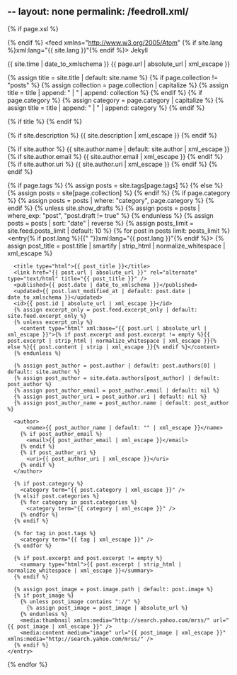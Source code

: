 --
layout: none
permalink: /feedroll.xml/
--
<?xml version="1.0" encoding="utf-8"?>
{% if page.xsl %}
  <?xml-stylesheet type="text/xml" href="{{ '/feed.xslt.xml' | absolute_url }}"?>
{% endif %}
<feed xmlns="http://www.w3.org/2005/Atom" {% if site.lang %}xml:lang="{{ site.lang }}"{% endif %}>
  <generator uri="https://jekyllrb.com/" version="{{ jekyll.version }}">Jekyll</generator>
  <link href="{{ page.url | absolute_url }}" rel="self" type="application/atom+xml" />
  <link href="{{ '/' | absolute_url }}" rel="alternate" type="text/html" {% if site.lang %}hreflang="{{ site.lang }}" {% endif %}/>
  <updated>{{ site.time | date_to_xmlschema }}</updated>
  <id>{{ page.url | absolute_url | xml_escape }}</id>

  {% assign title = site.title | default: site.name %}
  {% if page.collection != "posts" %}
    {% assign collection = page.collection | capitalize %}
    {% assign title = title | append: " | " | append: collection %}
  {% endif %}
  {% if page.category %}
    {% assign category = page.category | capitalize %}
    {% assign title = title | append: " | " | append: category %}
  {% endif %}

  {% if title %}
    <title type="html">{{ title | smartify | xml_escape }}</title>
  {% endif %}

  {% if site.description %}
    <subtitle>{{ site.description | xml_escape }}</subtitle>
  {% endif %}

  {% if site.author %}
    <author>
        <name>{{ site.author.name | default: site.author | xml_escape }}</name>
      {% if site.author.email %}
        <email>{{ site.author.email | xml_escape }}</email>
      {% endif %}
      {% if site.author.uri %}
        <uri>{{ site.author.uri | xml_escape }}</uri>
      {% endif %}
    </author>
  {% endif %}

  {% if page.tags %}
    {% assign posts = site.tags[page.tags] %}
  {% else %}
    {% assign posts = site[page.collection] %}
  {% endif %}
  {% if page.category %}
    {% assign posts = posts | where: "category", page.category %}
  {% endif %}
  {% unless site.show_drafts %}
    {% assign posts = posts | where_exp: "post", "post.draft != true" %}
  {% endunless %}
  {% assign posts = posts | sort: "date" | reverse %}
  {% assign posts_limit = site.feed.posts_limit | default: 10 %}
  {% for post in posts limit: posts_limit %}
    <entry{% if post.lang %}{{" "}}xml:lang="{{ post.lang }}"{% endif %}>
      {% assign post_title = post.title | smartify | strip_html | normalize_whitespace | xml_escape %}

      <title type="html">{{ post_title }}</title>
      <link href="{{ post.url | absolute_url }}" rel="alternate" type="text/html" title="{{ post_title }}" />
      <published>{{ post.date | date_to_xmlschema }}</published>
      <updated>{{ post.last_modified_at | default: post.date | date_to_xmlschema }}</updated>
      <id>{{ post.id | absolute_url | xml_escape }}</id>
      {% assign excerpt_only = post.feed.excerpt_only | default: site.feed.excerpt_only %}
      {% unless excerpt_only %}
        <content type="html" xml:base="{{ post.url | absolute_url | xml_escape }}">{% if post.excerpt and post.excerpt != empty %}{{ post.excerpt | strip_html | normalize_whitespace | xml_escape }}{% else %}{{ post.content | strip | xml_escape }}{% endif %}</content>
      {% endunless %}

      {% assign post_author = post.author | default: post.authors[0] | default: site.author %}
      {% assign post_author = site.data.authors[post_author] | default: post_author %}
      {% assign post_author_email = post_author.email | default: nil %}
      {% assign post_author_uri = post_author.uri | default: nil %}
      {% assign post_author_name = post_author.name | default: post_author %}

      <author>
          <name>{{ post_author_name | default: "" | xml_escape }}</name>
        {% if post_author_email %}
          <email>{{ post_author_email | xml_escape }}</email>
        {% endif %}
        {% if post_author_uri %}
          <uri>{{ post_author_uri | xml_escape }}</uri>
        {% endif %}
      </author>

      {% if post.category %}
        <category term="{{ post.category | xml_escape }}" />
      {% elsif post.categories %}
        {% for category in post.categories %}
          <category term="{{ category | xml_escape }}" />
        {% endfor %}
      {% endif %}

      {% for tag in post.tags %}
        <category term="{{ tag | xml_escape }}" />
      {% endfor %}

      {% if post.excerpt and post.excerpt != empty %}
        <summary type="html">{{ post.excerpt | strip_html | normalize_whitespace | xml_escape }}</summary>
      {% endif %}

      {% assign post_image = post.image.path | default: post.image %}
      {% if post_image %}
        {% unless post_image contains "://" %}
          {% assign post_image = post_image | absolute_url %}
        {% endunless %}
        <media:thumbnail xmlns:media="http://search.yahoo.com/mrss/" url="{{ post_image | xml_escape }}" />
        <media:content medium="image" url="{{ post_image | xml_escape }}" xmlns:media="http://search.yahoo.com/mrss/" />
      {% endif %}
    </entry>
  {% endfor %}
</feed>